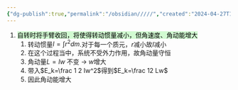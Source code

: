 ```yaml
---
{"dg-publish":true,"permalink":"/obsidian/////","created":"2024-04-27T16:44:11.176+08:00","updated":"2024-09-08T15:25:05.357+08:00"}
---
```


1. <mark style="background: #BBFABBA6;">自转时将手臂收回，将使得转动惯量减小，但角速度、角动能增大</mark>
	1. 转动惯量$I=\int r^2dm$.对于每一个质元，$r$减小故$I$减小
	2. 在这个过程当中，系统不受外力作用，故角动量守恒
	3. 角动量$L=Iw$ 不变 $\longrightarrow$  $w$增大
	4. 带入$E_k=\frac 1 2 Iw^2$得到$E_k=\frac 12 Lw$ 
	5. 因此角动能增大